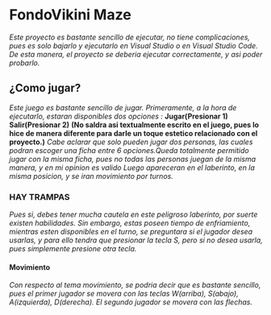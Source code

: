 # FondoVikini Maze
*Este proyecto es bastante sencillo de ejecutar, no tiene complicaciones, pues es solo bajarlo y ejecutarlo en Visual Studio o en Visual Studio Code. De esta manera, el proyecto se deberia ejecutar correctamente, y asi poder probarlo.*
## ¿Como jugar?

*Este juego es bastante sencillo de jugar. Primeramente, a la hora de ejecutarlo, estaran disponibles dos opciones :*
**Jugar(Presionar 1)**
**Salir(Presionar 2)**
**(No saldra asi textualmente escrito en el juego, pues lo hice de manera diferente para darle un toque estetico relacionado con el proyecto.)**
*Cabe aclarar que solo pueden jugar dos personas, las cuales podran escoger una ficha entre 6 opciones.Queda totalmente permitido jugar con la misma ficha, pues no todas las personas juegan de la misma manera, y en mi opinion es valido
Luego apareceran en el laberinto, en la misma posicion, y se iran movimiento por turnos.*
### HAY TRAMPAS
*Pues si, debes tener mucha cautela en este peligroso laberinto, por suerte existen habilidades. Sin embargo, estas poseen tiempo de enfriamiento, mientras esten disponibles en el turno, se preguntara si el jugador desea usarlas, y para ello tendra que presionar la tecla S, pero si no desea usarla, pues simplemente presione otra tecla.*
#### Movimiento
*Con respecto al tema movimiento, se podria decir que es bastante sencillo,  pues el primer jugador se movera con las teclas W(arriba), S(abajo), A(izquierda), D(derecha). El segundo jugador se movera con las flechas.*
